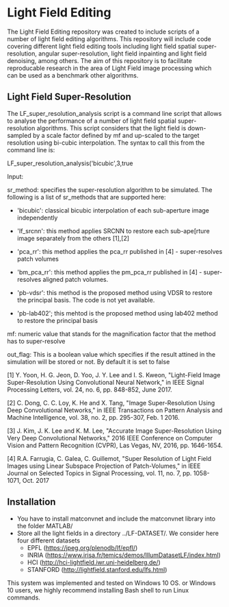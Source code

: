 # Light Field Editing

The Light Field Editing repository was created to include scripts of a number of light field editing algorithms. This repository will include code covering different light field editing tools including light field spatial super-resolution, angular super-resolution, light field inpainting and light field denoising, among others. The aim of this repository is to facilitate reproducable research in the area of Light Field image processing which can be used as a benchmark other algorithms.

Light Field Super-Resolution
----------------------------

The LF_super_resolution_analysis script is a command line script that allows to analyse the performance of a number of light field
spatial super-resolution algorithms. This script considers that the light field is down-sampled by a scale factor defined by mf and up-scaled to the target resolution using bi-cubic interpolation. The syntax to call this from the command line is:

LF_super_resolution_analysis('bicubic',3,true

Input: 

sr_method: specifies the super-resolution algorithm to be simulated. The following is a list of sr_methods that are supported here:

- 'bicubic':	classical bicubic interpolation of each sub-aperture image independently

- 'lf_srcnn':	this method applies SRCNN to restore each sub-ape[rture image separately from the others [1],[2]
 
- 'pca_rr': 	this method applies the pca_rr published in [4] - super-resolves patch volumes
	
- 'bm_pca_rr':	this method applies the pm_pca_rr published in [4] - super-resolves aligned patch volumes.

- 'pb-vdsr': 	this method is the proposed method using VDSR to restore the principal basis. The code is not yet available.

- 'pb-lab402';  this mehtod is the proposed method using lab402 method to restore the principal basis

mf: numeric value that stands for the magnification factor that the method has to super-resolve

out_flag: This is a boolean value which specifies if the result attined in the simulation will be stored or not. By default it is set to false

[1] Y. Yoon, H. G. Jeon, D. Yoo, J. Y. Lee and I. S. Kweon, "Light-Field Image Super-Resolution Using Convolutional Neural Network," in IEEE Signal Processing Letters, vol. 24, no. 6, pp. 848-852, June 2017.
           
[2] C. Dong, C. C. Loy, K. He and X. Tang, "Image Super-Resolution Using Deep Convolutional Networks," in IEEE Transactions on Pattern Analysis and Machine Intelligence, vol. 38, no. 2, pp. 295-307, Feb. 1 2016.

[3] J. Kim, J. K. Lee and K. M. Lee, "Accurate Image Super-Resolution Using Very Deep Convolutional Networks," 2016 IEEE Conference on Computer Vision and Pattern Recognition (CVPR), Las Vegas, NV, 2016, pp. 1646-1654.

[4] R.A. Farrugia, C. Galea, C. Guillemot, "Super Resolution of Light Field Images using Linear Subspace Projection of Patch-Volumes," in IEEE Journal on Selected Topics in Signal Processing, vol. 11, no. 7, pp. 1058-1071, Oct. 2017

Installation
------------

* You have to install matconvnet and include the matconvnet library into the folder MATLAB/
* Store all the light fields in a directory ../LF-DATASET/. We consider here four different datasets
	- EPFL (https://jpeg.org/plenodb/lf/epfl/)
	- INRIA (https://www.irisa.fr/temics/demos/IllumDatasetLF/index.html)
	- HCI (http://hci-lightfield.iwr.uni-heidelberg.de/)
	- STANFORD (http://lightfield.stanford.edu/lfs.html)

This system was implemented and tested on Windows 10 OS. or Windows 10 users, we highly recommend installing Bash shell to run Linux commands.